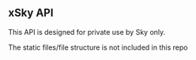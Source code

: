 ## xSky API

This API is designed for private use by Sky only.

The static files/file structure is not included in this repo
